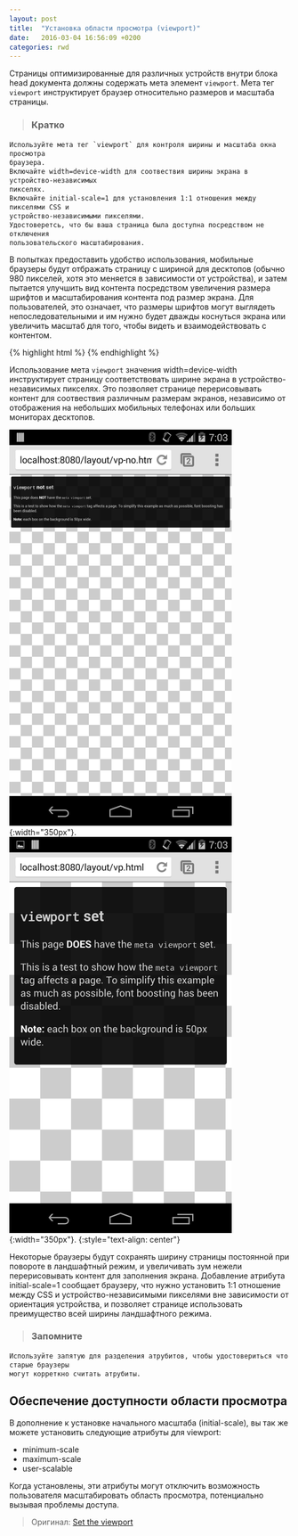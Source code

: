 ```yaml
---
layout: post
title:  "Установка области просмотра (viewport)"
date:   2016-03-04 16:56:09 +0200
categories: rwd
---
```


Страницы оптимизированные для различных устройств внутри блока head документа должны содержать мета элемент `viewport`. 
Мета тег `viewport` инструктирует браузер относительно размеров и масштаба страницы.

> ### Кратко
    Используйте мета тег `viewport` для контроля ширины и масштаба окна просмотра 
    браузера.
    Включайте width=device-width для соотвествия ширины экрана в устройство-независимых
    пикселях.
    Включайте initial-scale=1 для установления 1:1 отношения между пикселями CSS и 
    устройство-независимыми пикселями.
    Удостоверетсь, что бы ваша страница была доступна посредством не отключения 
    пользовательского масштабирования.
    
В попытках предоставить удобство использования, мобильные браузеры будут отбражать страницу с шириной для десктопов
(обычно 980 пикселей, хотя это меняется в зависимости от устройства), и затем пытается улучшить вид контента посредством
увеличения размера шрифтов и масштабирования контента под размер экрана. Для пользователей, это означает, что размеры
шрифтов могут выглядеть непоследовательными и им нужно будет дважды коснуться экрана или увеличить масштаб для того,
чтобы  видеть и взаимодействовать с контентом.

{% highlight html %}
<meta name="viewport" content="width=device-width, initial-scale=1">
{% endhighlight %}

Использование мета `viewport` значения width=device-width инструктирует страницу соответствовать ширине экрана в 
устройство-независимых пикселях. Это позволяет странице перерисовывать контент для соотвествия различным размерам 
экранов, независимо от отображения на небольших мобильных телефонах или больших мониторах десктопов.

![Без viewport](/assets/images/2016-03-04-set-veiwport/no-vp.png){:width="350px"}.
![С viewport](/assets/images/2016-03-04-set-veiwport/vp.png){:width="350px"}.
{:style="text-align: center"}

Некоторые браузеры будут сохранять ширину страницы постоянной при повороте в ландшафтный режим, и увеличивать зум нежели
перерисовывать контент для заполнения экрана. Добавление атрибута initial-scale=1 сообщает браузеру, что нужно 
установить 1:1 отношение между CSS и устройство-независимыми пикселями вне зависимости от ориентация устройства, и
позволяет странице использовать преимущество всей ширины ландшафтного режима.

> ### Запомните
    Используйте запятую для разделения атрубитов, чтобы удостовериться что старые браузеры
    могут корреткно считать атрубиты.

## Обеспечение доступности области просмотра
В дополнение к установке начального масштаба (initial-scale), вы так же можете установить следующие атрибуты для
viewport:

* minimum-scale
* maximum-scale
* user-scalable

Когда установлены, эти атрибуты могут отключить возможность пользователя масштабировать область просмотра, потенциально
вызывая проблемы доступа.

> Оригинал: [Set the viewport](https://developers.google.com/web/fundamentals/design-and-ui/responsive/fundamentals/set-the-viewport?hl=en)